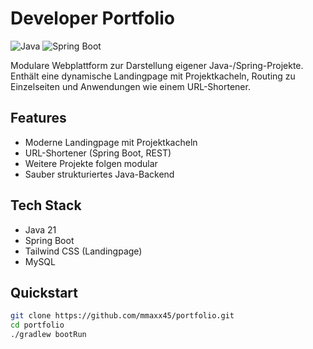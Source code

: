 # Developer Portfolio
![Java](https://img.shields.io/badge/Java-21-blue)
![Spring Boot](https://img.shields.io/badge/Spring%20Boot-3.x-brightgreen)

Modulare Webplattform zur Darstellung eigener Java-/Spring-Projekte. Enthält eine dynamische Landingpage mit Projektkacheln, Routing zu Einzelseiten und Anwendungen wie einem URL-Shortener.

## Features

- Moderne Landingpage mit Projektkacheln
- URL-Shortener (Spring Boot, REST)
- Weitere Projekte folgen modular
- Sauber strukturiertes Java-Backend

## Tech Stack

- Java 21
- Spring Boot
- Tailwind CSS (Landingpage)
- MySQL

## Quickstart

```bash
git clone https://github.com/mmaxx45/portfolio.git
cd portfolio
./gradlew bootRun
